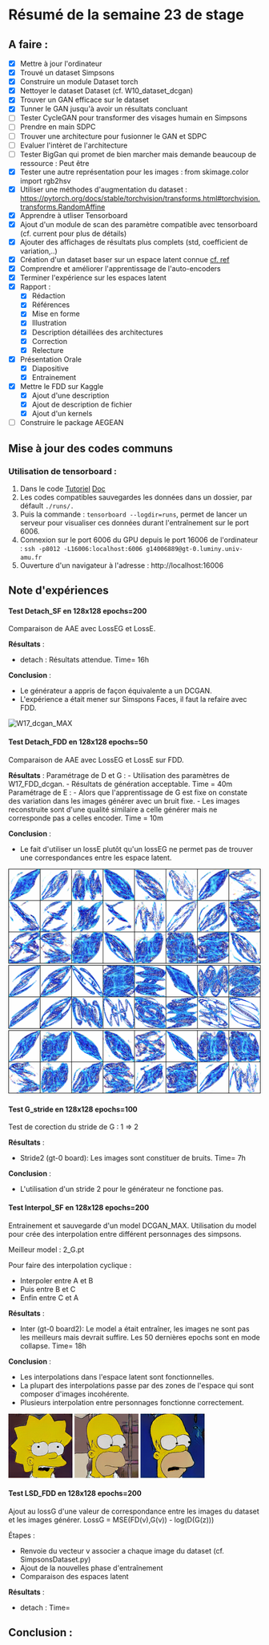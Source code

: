 # Résumé de la semaine 23 de stage


## A faire :

- [x]  Mettre à jour l'ordinateur
- [x]  Trouvé un dataset Simpsons
- [x]  Construire un module Dataset torch
- [x]  Nettoyer le dataset Dataset (cf. W10_dataset_dcgan)
- [x]  Trouver un GAN efficace sur le dataset
- [x] Tunner le GAN jusqu'à avoir un résultats concluant
- [ ] Tester CycleGAN pour transformer des visages humain en Simpsons
- [ ] Prendre en main SDPC
- [ ] Trouver une architecture pour fusionner le GAN et SDPC
- [ ] Evaluer l'intèret de l'architecture
- [ ] Tester BigGan qui promet de bien marcher mais demande beaucoup de ressource : Peut être
- [x] Tester une autre représentation pour les images : from skimage.color import rgb2hsv
- [x] Utiliser une méthodes d'augmentation du dataset : https://pytorch.org/docs/stable/torchvision/transforms.html#torchvision.transforms.RandomAffine
- [x] Apprendre à utliser Tensorboard
- [x] Ajout d'un module de scan des paramètre compatible avec tensorboard (cf. current pour plus de détails)
- [x] Ajouter des affichages de résultats plus complets (std, coefficient de variation,..)
- [x] Création d'un dataset baser sur un espace latent connue [cf. ref](http://datashader.org/topics/strange_attractors.html)
- [x] Comprendre et améliorer l'apprentissage de l'auto-encoders 
- [x] Terminer l'expérience sur les espaces latent
- [x] Rapport :
  - [x] Rédaction
  - [x] Références 
  - [x] Mise en forme
  - [x] Illustration
  - [x] Description détaillées des architectures
  - [x] Correction
  - [x] Relecture
- [x] Présentation Orale
  - [x] Diapositive
  - [x] Entrainement
- [x] Mettre le FDD sur Kaggle
  - [x] Ajout d'une description
  - [x] Ajout de description de fichier
  - [x] Ajout d'un kernels
- [ ] Construire le package AEGEAN

## Mise à jour des codes communs

### Utilisation de tensorboard :

1. Dans le code [Tutoriel](https://www.tensorflow.org/guide/summaries_and_tensorboard) [Doc](https://pytorch.org/docs/stable/tensorboard.html)
2. Les codes compatibles sauvegardes les données dans un dossier, par défault `./runs/.`
3. Puis la commande : `tensorboard --logdir=runs`, permet de lancer un serveur pour visualiser ces données durant l'entraînement sur le port 6006.
4. Connexion sur le port 6006 du GPU depuis le port 16006 de l'ordinateur : `ssh -p8012 -L16006:localhost:6006 g14006889@gt-0.luminy.univ-amu.fr`
5. Ouverture d'un navigateur à l'adresse : http://localhost:16006

## Note d'expériences

#### Test Detach_SF en 128x128 epochs=200
Comparaison de AAE avec LossEG et LossE.

__Résultats__ :
  - detach : Résultats attendue.
    Time= 16h
		
__Conclusion__ :
  - Le générateur a appris de façon équivalente  a un DCGAN.
  - L'expérience a était mener sur Simspons Faces, il faut la refaire avec FDD.

![W17_dcgan_MAX](W23_Detach_FS/200.png "MAX")

#### Test Detach_FDD en 128x128 epochs=50
Comparaison de AAE avec LossEG et LossE sur FDD.
  
__Résultats__ : 
  Paramétrage de D et G :
    - Utilisation des paramètres de W17_FDD_dcgan.
    - Résultats de génération acceptable.
    Time = 40m
  Paramétrage de E :
    - Alors que l'apprentissage de G est fixe on constate des variation dans les images générer avec un bruit fixe.
    - Les images reconstruite sont d'une qualité similaire a celle générer mais ne corresponde pas a celles encoder.
    Time = 10m
		
__Conclusion__ :
  - Le fait d'utiliser un lossE plutôt qu'un lossEG ne permet pas de trouver une correspondances entre les espace latent.

![W23_Detach_FDD](W23_Detach_FDD/train_DG_50.png "Train D et G")
![W23_Detach_FDD](W23_Detach_FDD/FDD_sample.png "Images du dataset avant reconstruction")
![W23_Detach_FDD](W23_Detach_FDD/reconstruct_GEx_50.png "Images du dataset reconstruite par EG")


#### Test G_stride en 128x128 epochs=100
Test de corection du stride de G : 1 => 2

__Résultats__ :
  - Stride2 (gt-0 board): Les images sont constituer de bruits.
    Time= 7h
		
__Conclusion__ :
  - L'utilisation d'un stride 2 pour le générateur ne fonctione pas.

#### Test Interpol_SF en 128x128 epochs=200
Entrainement et sauvegarde d'un model DCGAN_MAX.
Utilisation du model pour crée des interpolation entre différent personnages des simpsons.

Meilleur model : 2_G.pt

Pour faire des interpolation cyclique :
  - Interpoler entre A et B
  - Puis entre B et C 
  - Enfin entre C et A

__Résultats__ :
  - Inter (gt-0 board2): Le model a était entraîner, les images ne sont pas les meilleurs mais devrait suffire. Les 50 dernières epochs sont en mode collapse.
    Time= 18h
		
__Conclusion__ :
  - Les interpolations dans l'espace latent sont fonctionnelles.
  - La plupart des interpolations passe par des zones de l'espace qui sont composer d'images incohérente.
  - Plusieurs interpolation entre personnages fonctionne correctement.

![W23_Interpol_SF](W23_Interpol_SF/results/inter7/training.gif "Interpolation entre Lisa et Bart")
![W23_Interpol_SF](W23_Interpol_SF/results/inter4/training.gif "Interpolation entre Homer et Lisa")
![W23_Interpol_SF](W23_Interpol_SF/results/inter5/training.gif "Interpolation entre deux version de Homer")

#### Test LSD_FDD en 128x128 epochs=200
Ajout au lossG d'une valeur de correspondance entre les images du dataset et les images générer.
LossG = MSE(FD(v),G(v)) - log(D(G(z)))

Étapes :
  - Renvoie du vecteur v associer a chaque image du dataset (cf. SimpsonsDataset.py)
  - Ajout de la nouvelles phase d'entraînement
  - Comparaison des espaces latent  

__Résultats__ :
  - detach : 
    Time= 
		
__Conclusion__ :
  - 
  
